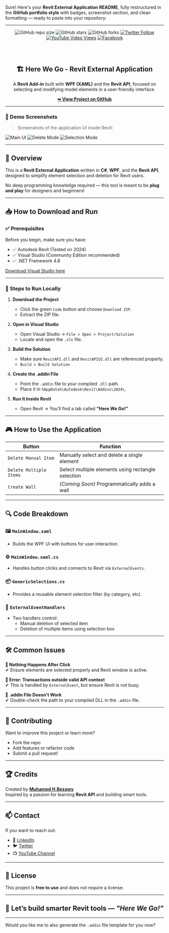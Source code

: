 Sure! Here's your **Revit External Application README**, fully restructured in the **GitHub portfolio style** with badges, screenshot section, and clean formatting — ready to paste into your repository:

---

<div align="center">

![GitHub repo size](https://img.shields.io/github/repo-size/bezawy/Here-We-Go-Revit-App)
![GitHub stars](https://img.shields.io/github/stars/bezawy/Here-We-Go-Revit-App?style=social)
![GitHub forks](https://img.shields.io/github/forks/bezawy/Here-We-Go-Revit-App?style=social)
[![Twitter Follow](https://img.shields.io/twitter/follow/albezawy?style=social)](https://x.com/albezawy)
[![YouTube Video Views](https://img.shields.io/youtube/views/wjqiFCTssTI?style=social)](https://www.youtube.com/@mrbezawy9704)
[![Facebook](https://img.shields.io/badge/Facebook-Connect-blue?style=social)](https://fb.com/albezawy)

<br />
<br />

<h2 align="center">🏗️ Here We Go - Revit External Application</h2>

A **Revit Add-in** built with **WPF (XAML)** and the **Revit API**, focused on selecting and modifying model elements in a user-friendly interface.

<a href="https://github.com/bezawy/Here-We-Go-Revit-App"><strong>➥ View Project on GitHub</strong></a>

</div>

---

### 📸 Demo Screenshots

> Screenshots of the application UI inside Revit:

![Main UI](Screenshots/MainUI.png)
![Delete Mode](Screenshots/DeleteElement.png)
![Selection Mode](Screenshots/RectangleSelection.png)

---

## 📝 Overview

This is a **Revit External Application** written in **C#**, **WPF**, and the **Revit API**, designed to simplify element selection and deletion for Revit users.

No deep programming knowledge required — this tool is meant to be **plug and play** for designers and beginners!

---

## 📥 How to Download and Run

### ✅ Prerequisites

Before you begin, make sure you have:

- ✅ Autodesk Revit (Tested on 2024)
- ✅ Visual Studio (Community Edition recommended)
- ✅ .NET Framework 4.8

[Download Visual Studio here](https://visualstudio.microsoft.com/)

---

### 🚀 Steps to Run Locally

1. **Download the Project**
    - Click the green `Code` button and choose `Download ZIP`.
    - Extract the ZIP file.

2. **Open in Visual Studio**
    - Open Visual Studio → `File > Open > Project/Solution`
    - Locate and open the `.sln` file.

3. **Build the Solution**
    - Make sure `RevitAPI.dll` and `RevitAPIUI.dll` are referenced properly.
    - `Build > Build Solution`

4. **Create the .addin File**
    - Point the `.addin` file to your compiled `.dll` path.
    - Place it in `%AppData%\Autodesk\Revit\Addins\2024\`.

5. **Run It Inside Revit**
    - Open Revit → You’ll find a tab called **"Here We Go!"**

---

## 🎮 How to Use the Application

| **Button**             | **Function**                                         |
|------------------------|------------------------------------------------------|
| `Delete Manual Item`    | Manually select and delete a single element         |
| `Delete Multiple Items` | Select multiple elements using rectangle selection  |
| `Create Wall`           | *(Coming Soon)* Programmatically adds a wall        |

---

## 🔍 Code Breakdown

### 🖼️ `MainWindow.xaml`
- Builds the WPF UI with buttons for user interaction.

### ⚙️ `MainWindow.xaml.cs`
- Handles button clicks and connects to Revit via `ExternalEvents`.

### 📦 `GenericSelections.cs`
- Provides a reusable element selection filter (by category, etc).

### 🔁 `ExternalEventHandlers`
- Two handlers control:
  - Manual deletion of selected item
  - Deletion of multiple items using selection box

---

## 🛠️ Common Issues

**🔸 Nothing Happens After Click**  
✔ Ensure elements are selected properly and Revit window is active.

**🔸 Error: Transactions outside valid API context**  
✔ This is handled by `ExternalEvent`, but ensure Revit is not busy.

**🔸 .addin File Doesn't Work**  
✔ Double-check the path to your compiled DLL in the `.addin` file.

---

## 🤝 Contributing

Want to improve this project or learn more?

- Fork the repo
- Add features or refactor code
- Submit a pull request!

---

## 🏆 Credits

Created by **[Muhamed H.Bezawy](https://linkedin.com/in/mohamed-h-bezawy)**  
Inspired by a passion for learning **Revit API** and building smart tools.

---

## 📫 Contact

If you want to reach out:

- 📩 [LinkedIn](https://www.linkedin.com/in/mohamed-h-bezawy)
- 🐦 [Twitter](https://x.com/albezawy)
- 📺 [YouTube Channel](https://www.youtube.com/@mrbezawy9704)

---

## 🧾 License

This project is **free to use** and does not require a license.

---

## 🚀 Let’s build smarter Revit tools — *"Here We Go!"*

---

Would you like me to also generate the `.addin` file template for you now?
